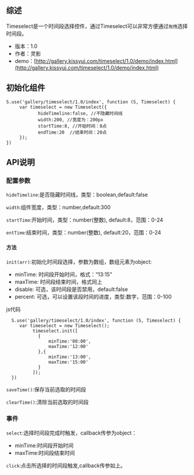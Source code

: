 ## 综述

Timeselect是一个时间段选择控件，通过Timeselect可以非常方便通过`拖拽`选择时间段。

* 版本：1.0
* 作者：灵影
* demo：[http://gallery.kissyui.com/timeselect/1.0/demo/index.html](http://gallery.kissyui.com/timeselect/1.0/demo/index.html)

## 初始化组件
		
    S.use('gallery/timeselect/1.0/index', function (S, Timeselect) {
         var timeselect = new Timeselect({
         		hideTimeline:false, //不隐藏时间线
         		width:200, //宽度为：200px
         		startTime:8, //开始时间：8点
         		endTime:20  //结束时间：20点
         });
    })
	
	

## API说明

### 配置参数
`hideTimeline`:是否隐藏时间线，类型：boolean,default:false

`width`:组件宽度，类型：number,default:300

`startTime`:开始时间，类型：number(整数), default:8，范围：0-24

`entTime`:结束时间，类型：number(整数), default:20，范围：0-24
#### 方法
`init(arr)`:初始化时间段选择，参数为数组，数组元素为object:

* minTime: 时间段开始时间，格式：“13:15”
* maxTime: 时间段结束时间，格式同上
* disable: 可选，该时间段是否禁用，default:false
* percent: 可选，可以设置该段时间的进度，类型:数字，范围：0-100

js代码
		
      S.use('gallery/timeselect/1.0/index', function (S, Timeselect) {
         var timeselect = new Timeselect();
         	  timeselect.init([
         	  	{
         	  		minTime:'08:00',
         	  		maxTime:'12:00'
         	  	},{
         	  		minTime:'13:00',
         	  		maxTime:'15:00'
         	  	}
         	  ]);
      })
    
    
`saveTime()`:保存当前选取的时间段

`clearTime()`:清除当前选取的时间段

### 事件
`select`:选择时间段完成时触发，callback传参为object：

* minTime:时间段开始时间
* maxTime:时间段结束时间

`click`:点击所选择的时间段触发,callback传参如上。

